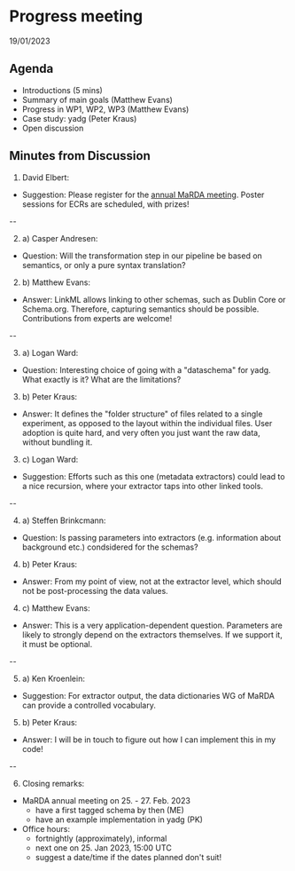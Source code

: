 # Progress meeting

19/01/2023

## Agenda

- Introductions (5 mins)
- Summary of main goals (Matthew Evans)
- Progress in WP1, WP2, WP3 (Matthew Evans)
- Case study: yadg (Peter Kraus)
- Open discussion

## Minutes from Discussion

1. David Elbert:
  - Suggestion: Please register for the [annual MaRDA meeting](https://www.marda-alliance.org/blog-2/marda2023/). Poster sessions for ECRs are scheduled, with prizes!

--

2. a) Casper Andresen:
  - Question: Will the transformation step in our pipeline be based on semantics, or only a pure syntax translation?

2. b) Matthew Evans:
  - Answer: LinkML allows linking to other schemas, such as Dublin Core or Schema.org. Therefore, capturing semantics should be possible. Contributions from experts are welcome!

--

3. a) Logan Ward:
  - Question: Interesting choice of going with a "dataschema" for yadg. What exactly is it? What are the limitations?

3. b) Peter Kraus:
  - Answer: It defines the "folder structure" of files related to a single experiment, as opposed to the layout within the individual files. User adoption is quite hard, and very often you just want the raw data, without bundling it.
 
3. c) Logan Ward:
  - Suggestion: Efforts such as this one (metadata extractors) could lead to a nice recursion, where your extractor taps into other linked tools.
  
 --
 
4. a) Steffen Brinkcmann:
  - Question: Is passing parameters into extractors (e.g. information about background etc.) condsidered for the schemas?

4. b) Peter Kraus:
  - Answer: From my point of view, not at the extractor level, which should not be post-processing the data values.

4. c) Matthew Evans:
  - Answer: This is a very application-dependent question. Parameters are likely to strongly depend on the extractors themselves. If we support it, it must be optional.
  
 --

5. a) Ken Kroenlein:
  - Suggestion: For extractor output, the data dictionaries WG of MaRDA can provide a controlled vocabulary.

5. b) Peter Kraus:
  - Answer: I will be in touch to figure out how I can implement this in my code!

 -- 

6. Closing remarks:
- MaRDA annual meeting on 25. - 27. Feb. 2023
    - have a first tagged schema by then (ME)
    - have an example implementation in yadg (PK)
- Office hours: 
    - fortnightly (approximately), informal
    - next one on 25. Jan 2023, 15:00 UTC
    - suggest a date/time if the dates planned don't suit!
    


